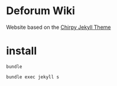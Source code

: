 # Deforum Wiki

Website based on the [Chirpy Jekyll Theme](https://github.com/cotes2020/jekyll-theme-chirpy)

# install 
```
bundle 
```
```
bundle exec jekyll s
```